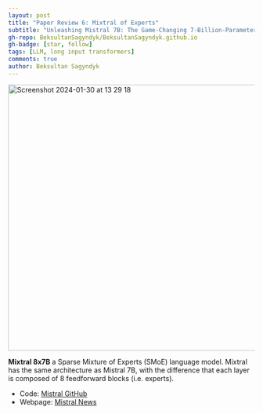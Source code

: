 ```yaml
---
layout: post
title: "Paper Review 6: Mixtral of Experts"
subtitle: "Unleashing Mistral 7B: The Game-Changing 7-Billion-Parameter Beast?"
gh-repo: BeksultanSagyndyk/BeksultanSagyndyk.github.io
gh-badge: [star, follow]
tags: [LLM, long input transformers]
comments: true
author: Beksultan Sagyndyk
---
```

<img width="543" alt="Screenshot 2024-01-30 at 13 29 18" src="https://github.com/BeksultanSagyndyk/BeksultanSagyndyk.github.io/assets/46630209/6668c6cb-468b-4f05-992c-61a097af3802">

**Mixtral 8x7B** a Sparse Mixture of Experts (SMoE) language model. Mixtral has the same architecture as Mistral 7B, with the difference that each layer is composed of 8 feedforward blocks (i.e. experts).

- Code: [Mistral GitHub](https://github.com/mistralai/mistral-src)
- Webpage: [Mistral News](https://mistral.ai/news/mixtral-of-experts/)

